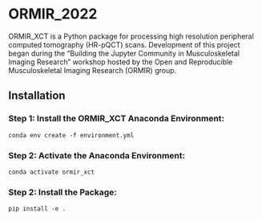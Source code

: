 # ORMIR_2022
ORMIR_XCT is a Python package for processing high resolution peripheral computed tomography (HR-pQCT) scans. Development of this project began during the “Building the Jupyter Community in Musculoskeletal Imaging Research” workshop hosted by the Open and Reproducible Musculoskeletal Imaging Research (ORMIR) group.

## Installation
### Step 1: Install the ORMIR_XCT Anaconda Environment:
`conda env create -f environment.yml`

### Step 2: Activate the Anaconda Environment:
`conda activate ormir_xct`

### Step 2: Install the Package:
`pip install -e .`

